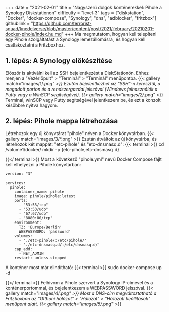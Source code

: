 +++
date = "2021-02-01"
title = "Nagyszerű dolgok konténerekkel: Pihole a Synology Diskstationon"
difficulty = "level-3"
tags = ["diskstation", "Docker", "docker-compose", "Synology", "dns", "adblocker", "fritzbox"]
githublink = "https://github.com/terrorist-squad/knedelverse/blob/master/content/post/2021/february/20210201-docker-pihole/index.hu.md"
+++
Ma megmutatom, hogyan kell telepíteni egy Pihole szolgáltatást a Synology lemezállomásra, és hogyan kell csatlakoztatni a Fritzboxhoz.
## 1. lépés: A Synology előkészítése
Először is aktiválni kell az SSH bejelentkezést a DiskStationön. Ehhez menjen a "Vezérlőpult" > "Terminál" > "Terminál" menüpontba.
{{< gallery match="images/1/*.png" >}}
Ezután bejelentkezhet az "SSH"-n keresztül, a megadott porton és a rendszergazdai jelszóval (Windows felhasználók a Putty vagy a WinSCP segítségével).
{{< gallery match="images/2/*.png" >}}
Terminal, winSCP vagy Putty segítségével jelentkezem be, és ezt a konzolt későbbre nyitva hagyom.
## 2. lépés: Pihole mappa létrehozása
Létrehozok egy új könyvtárat "pihole" néven a Docker könyvtárban.
{{< gallery match="images/3/*.png" >}}
Ezután átváltok az új könyvtárba, és létrehozok két mappát: "etc-pihole" és "etc-dnsmasq.d":
{{< terminal >}}
cd /volume1/docker/
mkdir -p {etc-pihole,etc-dnsmasq.d}

{{</ terminal >}}
Most a következő "pihole.yml" nevű Docker Compose fájlt kell elhelyezni a Pihole könyvtárban:
```
version: "3"

services:
  pihole:
    container_name: pihole
    image: pihole/pihole:latest
    ports:
      - "53:53/tcp"
      - "53:53/udp"
      - "67:67/udp"
      - "8080:80/tcp"
    environment:
      TZ: 'Europe/Berlin'
      WEBPASSWORD: 'password'
    volumes:
      - './etc-pihole/:/etc/pihole/'
      - './etc-dnsmasq.d/:/etc/dnsmasq.d/'
    cap_add:
      - NET_ADMIN
    restart: unless-stopped

```
A konténer most már elindítható:
{{< terminal >}}
sudo docker-compose up -d

{{</ terminal >}}
Felhívom a Pihole szervert a Synology IP-címével és a konténerportommal, és bejelentkezem a WEBPASSWORD jelszóval.
{{< gallery match="images/4/*.png" >}}
Most a DNS-cím megváltoztatható a Fritzboxban az "Otthoni hálózat" > "Hálózat" > "Hálózati beállítások" menüpont alatt.
{{< gallery match="images/5/*.png" >}}